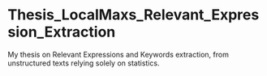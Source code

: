 # Thesis_LocalMaxs_Relevant_Expression_Extraction
My thesis on Relevant Expressions and Keywords extraction, from unstructured texts relying solely on statistics.
